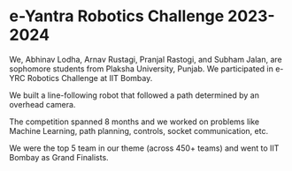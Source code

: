 # e-Yantra Robotics Challenge 2023-2024

We, Abhinav Lodha, Arnav Rustagi, Pranjal Rastogi, and Subham Jalan, are sophomore students from Plaksha University, Punjab. We participated in e-YRC Robotics Challenge at IIT Bombay.

We built a line-following robot that followed a path determined by an overhead camera.

The competition spanned 8 months and we worked on problems like Machine Learning, path planning, controls, socket communication, etc. 

We were the top 5 team in our theme (across 450+ teams) and went to IIT Bombay as Grand Finalists.

